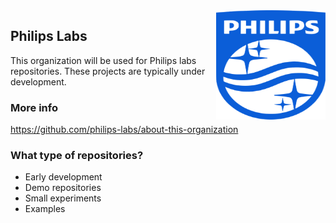 <img src="https://github.com/philips-labs/.github/blob/main/profile/images/Philips_logo.svg" align="right" width="175px" height="175px">

## Philips Labs

This organization will be used for Philips labs repositories. These projects are typically under development.

### More info

<https://github.com/philips-labs/about-this-organization>

### What type of repositories?
- Early development
- Demo repositories
- Small experiments
- Examples
